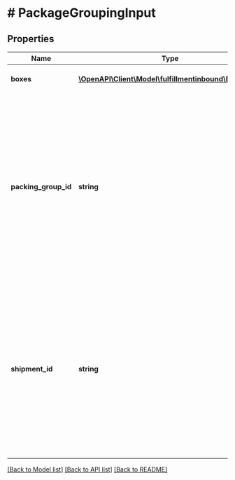 # # PackageGroupingInput

## Properties

Name | Type | Description | Notes
------------ | ------------- | ------------- | -------------
**boxes** | [**\OpenAPI\Client\Model\fulfillmentinbound\BoxInput[]**](BoxInput.md) | Box level information being provided. |
**packing_group_id** | **string** | The ID of the &#x60;packingGroup&#x60; that packages are grouped according to. The &#x60;PackingGroupId&#x60; can only be provided before placement confirmation, and it must belong to the confirmed &#x60;PackingOption&#x60;. One of &#x60;ShipmentId&#x60; or &#x60;PackingGroupId&#x60; must be provided with every request. | [optional]
**shipment_id** | **string** | The ID of the shipment that packages are grouped according to. The &#x60;ShipmentId&#x60; can only be provided after placement confirmation, and the shipment must belong to the confirmed placement option. One of &#x60;ShipmentId&#x60; or &#x60;PackingGroupId&#x60; must be provided with every request. | [optional]

[[Back to Model list]](../../README.md#models) [[Back to API list]](../../README.md#endpoints) [[Back to README]](../../README.md)
